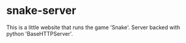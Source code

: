 # snake-server
This is a little website that runs the game 'Snake'. 
Server backed with python 'BaseHTTPServer'.
